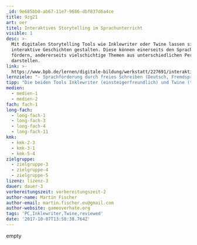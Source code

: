 ```yaml
---
_id: 9e685bb0-ab67-11e7-9686-dbf837d6a4ce
title: 9zg21
art: oer
titel: Interaktives Storytelling im Sprachunterricht
visible: 1
desc: >-
  Mit digitalen Storytelling Tools wie Inklewriter oder Twine lassen sich
  interaktive Geschichten gestalten. Diese können einerseits den Spracherwerb
  fördern, andererseits vielschichtige Themen aus unterschiedlichen Perspektiven
  darstellen.
link: >-
  https://www.bpb.de/lernen/digitale-bildung/werkstatt/227691/interaktives-storytelling-mit-twine
lernziele: "- Sprachförderung durch freies Schreiben (Deutsch, Fremdsprachen) \r\n- Kreatives Schreiben, insbesondere durch die Erstellung vielfältiger Szenarien aufgrund von Entscheidungspunkten in der Geschichte\r\n- Vernetztes Denken, durch verzweigte Handlungsstränge und Handlungsfolgen im Text"
tipp: "Die beiden Tools Inklewriter (einsteigerfreundlich) und Twine (technisch versierter) sind sowohl online (via Browser) als auch offline (Download) nutzbar. Eine lokale Installation bietet sich an, um die Daten lokal zu sichern oder falls eine instabile Internetverbindung vorliegt. Eine Publikation der Inhalte im Netz ist nach Registrierung direkt über das Programm möglich. Beim Hochladen von Bildern sollten lizenzfreie oder eigene Bilder genutzt werden. Beide Tools bieten Tutorials und Hinweise zur pädagogischen Nutzung [Twine] (https://twinery.org/2/#!/welcome) [Inklewriter] (https://www.inklestudios.com/inklewriter/education/)\r\n\r\nDidaktischer Hinweis: Es hat sich bewährt die eigentliche Schreib-Übung zunächst durch kreative Assoziationen vorzubereiten. Beispiel: Die Lehrperson gibt ein kurzes Einstiegs-Szenario vor: \"Kurt geht wie jeden Morgen aus dem Haus, doch irgendetwas ist anders als sonst. Auf dem Weg zur Schule passiert er den alten Lattenzaun, welcher irgendwie gar nicht ins Stadtbild passt. Diesen Morgen beschließt Kurt durch den Spalt im Zaun zu spähen. Was er sieht überrascht ihn. Was sieht Kurt?\"\r\nReihum soll nun jede/r SchülerIn eine Antwort geben was Kurt überrascht. Eine solche Einleitung hilft enorm das Verständnis zu erweitern, welche Szenarien auftauchen können und wie einzelne Passagen formuliert werden können."
medien:
  - medien-1
  - medien-2
fach: fach-1
long-fach:
  - long-fach-1
  - long-fach-3
  - long-fach-4
  - long-fach-11
kmk:
  - kmk-2-3
  - kmk-3-1
  - kmk-5-4
zielgruppe:
  - zielgruppe-3
  - zielgruppe-4
  - zielgruppe-5
lizenz: lizenz-3
dauer: dauer-3
vorbereitungszeit: vorbereitungszeit-2
author-name: Martin Fischer
author-email: martin.fischer.eu@gmail.com
author-website: gameoverhate.org
tags: 'PC,Inklewriter,Twine,reviewed'
date: '2017-10-07T13:58:38.764Z'
---
```

empty
